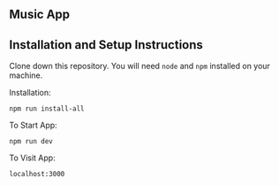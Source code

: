 ## Music App
## Installation and Setup Instructions

Clone down this repository. You will need `node` and `npm` installed on your machine.  

Installation:

`npm run install-all`  

To Start App:

`npm run dev`  

To Visit App:

`localhost:3000`  